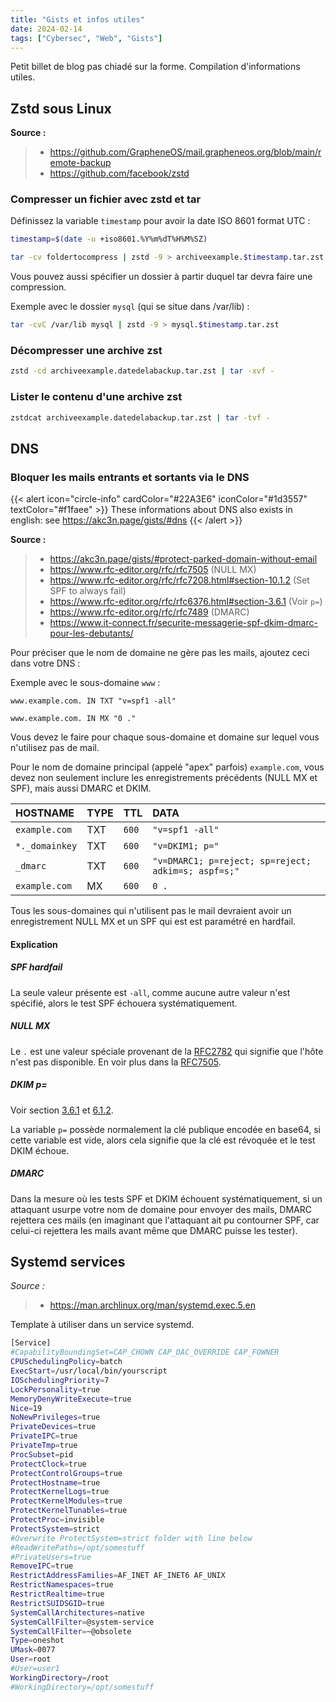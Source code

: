 ```yaml
---
title: "Gists et infos utiles"
date: 2024-02-14
tags: ["Cybersec", "Web", "Gists"]
---
```


Petit billet de blog pas chiadé sur la forme. Compilation d'informations utiles.

## Zstd sous Linux

**Source :**

> - <https://github.com/GrapheneOS/mail.grapheneos.org/blob/main/remote-backup>
> - <https://github.com/facebook/zstd>

### Compresser un fichier avec zstd et tar

Définissez la variable `timestamp` pour avoir la date ISO 8601 format UTC :

```bash
timestamp=$(date -u +iso8601.%Y%m%dT%H%M%SZ)
```

```bash
tar -cv foldertocompress | zstd -9 > archiveexample.$timestamp.tar.zst
```

Vous pouvez aussi spécifier un dossier à partir duquel tar devra faire une compression.

Exemple avec le dossier `mysql` (qui se situe dans /var/lib) :

```bash
tar -cvC /var/lib mysql | zstd -9 > mysql.$timestamp.tar.zst
```

### Décompresser une archive zst

```bash
zstd -cd archiveexample.datedelabackup.tar.zst | tar -xvf -
```

### Lister le contenu d'une archive zst

```bash
zstdcat archiveexample.datedelabackup.tar.zst | tar -tvf -
```

## DNS

### Bloquer les mails entrants et sortants via le DNS

{{< alert icon="circle-info" cardColor="#22A3E6" iconColor="#1d3557" textColor="#f1faee" >}}
These informations about DNS also exists in english: see <https://akc3n.page/gists/#dns>
{{< /alert >}}

**Source :**

> - <https://akc3n.page/gists/#protect-parked-domain-without-email>
> - <https://www.rfc-editor.org/rfc/rfc7505> (NULL MX)
> - <https://www.rfc-editor.org/rfc/rfc7208.html#section-10.1.2> (Set SPF to always fail)
> - <https://www.rfc-editor.org/rfc/rfc6376.html#section-3.6.1> (Voir `p=`)
> - <https://www.rfc-editor.org/rfc/rfc7489> (DMARC)
> - <https://www.it-connect.fr/securite-messagerie-spf-dkim-dmarc-pour-les-debutants/>

Pour préciser que le nom de domaine ne gère pas les mails, ajoutez ceci dans votre DNS :

Exemple avec le sous-domaine `www` :

```text
www.example.com. IN TXT "v=spf1 -all"
```

```text
www.example.com. IN MX "0 ."
```

Vous devez le faire pour chaque sous-domaine et domaine sur lequel vous n'utilisez pas de mail.

Pour le nom de domaine principal (appelé "apex" parfois) `example.com`, vous devez non seulement inclure les enregistrements précédents (NULL MX et SPF), mais aussi DMARC et DKIM.

| HOSTNAME | TYPE | TTL | DATA |
| :--- | :--- | :--- | :--- |
| `example.com`| TXT | `600` | `"v=spf1 -all"` |
| `*._domainkey` | TXT | `600` | `"v=DKIM1; p="` |
| `_dmarc` | TXT | `600` | `"v=DMARC1; p=reject; sp=reject; adkim=s; aspf=s;"` |
| `example.com` | MX | `600` | `0 .` |

Tous les sous-domaines qui n'utilisent pas le mail devraient avoir un enregistrement NULL MX et un SPF qui est est paramétré en hardfail.

#### Explication

##### SPF hardfail

La seule valeur présente est `-all`, comme aucune autre valeur n'est spécifié, alors le test SPF échouera systématiquement.

##### NULL MX

Le `.` est une valeur spéciale provenant de la [RFC2782](https://www.rfc-editor.org/rfc/rfc2782) qui signifie que l'hôte n'est pas disponible.
En voir plus dans la [RFC7505](https://www.rfc-editor.org/rfc/rfc7505).

##### DKIM p=

Voir section [3.6.1](https://www.rfc-editor.org/rfc/rfc6376.html#section-3.6.1) et [6.1.2](https://www.rfc-editor.org/rfc/rfc6376.html#section-6.1.2).

La variable `p=` possède normalement la clé publique encodée en base64, si cette variable est vide, alors cela signifie que la clé est révoquée et le test DKIM échoue.

##### DMARC

Dans la mesure où les tests SPF et DKIM échouent systématiquement, si un attaquant usurpe votre nom de domaine pour envoyer des mails, DMARC rejettera ces mails (en imaginant que l'attaquant ait pu contourner SPF, car celui-ci rejettera les mails avant même que DMARC puisse les tester).

## Systemd services

*Source :*

> - <https://man.archlinux.org/man/systemd.exec.5.en>

Template à utiliser dans un service systemd.

```bash
[Service]
#CapabilityBoundingSet=CAP_CHOWN CAP_DAC_OVERRIDE CAP_FOWNER
CPUSchedulingPolicy=batch
ExecStart=/usr/local/bin/yourscript
IOSchedulingPriority=7
LockPersonality=true
MemoryDenyWriteExecute=true
Nice=19
NoNewPrivileges=true
PrivateDevices=true
PrivateIPC=true
PrivateTmp=true
ProcSubset=pid
ProtectClock=true
ProtectControlGroups=true
ProtectHostname=true
ProtectKernelLogs=true
ProtectKernelModules=true
ProtectKernelTunables=true
ProtectProc=invisible
ProtectSystem=strict
#Overwrite ProtectSystem=strict folder with line below
#ReadWritePaths=/opt/somestuff
#PrivateUsers=true
RemoveIPC=true
RestrictAddressFamilies=AF_INET AF_INET6 AF_UNIX
RestrictNamespaces=true
RestrictRealtime=true
RestrictSUIDSGID=true
SystemCallArchitectures=native
SystemCallFilter=@system-service
SystemCallFilter=~@obsolete
Type=oneshot
UMask=0077
User=root
#User=user1
WorkingDirectory=/root
#WorkingDirectory=/opt/somestuff
```
